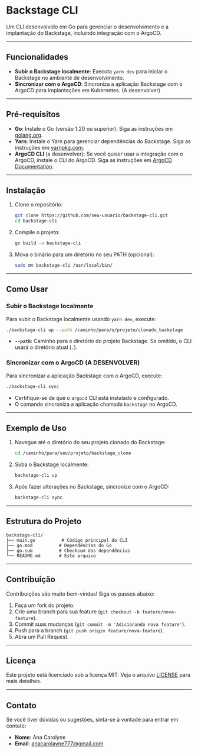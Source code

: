 ﻿# Backstage CLI

Um CLI desenvolvido em Go para gerenciar o desenvolvimento e a implantação do Backstage, incluindo integração com o ArgoCD.

---

## Funcionalidades

- **Subir o Backstage localmente**: Executa `yarn dev` para iniciar o Backstage no ambiente de desenvolvimento.
- **Sincronizar com o ArgoCD**: Sincroniza a aplicação Backstage com o ArgoCD para implantações em Kubernetes. (A desenvolver)

---

## Pré-requisitos

- **Go**: Instale o Go (versão 1.20 ou superior). Siga as instruções em [golang.org](https://golang.org/doc/install).
- **Yarn**: Instale o Yarn para gerenciar dependências do Backstage. Siga as instruções em [yarnpkg.com](https://yarnpkg.com/getting-started/install).
- **ArgoCD CLI** (a desenvolver): Se você quiser usar a integração com o ArgoCD, instale o CLI do ArgoCD. Siga as instruções em [ArgoCD Documentation](https://argo-cd.readthedocs.io/en/stable/cli_installation/).

---

## Instalação

1. Clone o repositório:
   ```bash
   git clone https://github.com/seu-usuario/backstage-cli.git
   cd backstage-cli
   ```

2. Compile o projeto:
   ```bash
   go build -o backstage-cli
   ```

3. Mova o binário para um diretório no seu PATH (opcional):
   ```bash
   sudo mv backstage-cli /usr/local/bin/
   ```

---

## Como Usar

### Subir o Backstage localmente

Para subir o Backstage localmente usando `yarn dev`, execute:

```bash
./backstage-cli up --path /caminho/para/o/projeto/clonado_backstage
```

- **`--path`**: Caminho para o diretório do projeto Backstage. Se omitido, o CLI usará o diretório atual (`.`).

### Sincronizar com o ArgoCD (A DESENVOLVER)

Para sincronizar a aplicação Backstage com o ArgoCD, execute:

```bash
./backstage-cli sync
```

- Certifique-se de que o `argocd` CLI está instalado e configurado.
- O comando sincroniza a aplicação chamada `backstage` no ArgoCD.

---

## Exemplo de Uso

1. Navegue até o diretório do seu projeto clonado do Backstage:
   ```bash
   cd /caminho/para/seu/projeto/backstage_clone
   ```

2. Suba o Backstage localmente:
   ```bash
   backstage-cli up
   ```

3. Após fazer alterações no Backstage, sincronize com o ArgoCD:
   ```bash
   backstage-cli sync
   ```

---

## Estrutura do Projeto

```
backstage-cli/
├── main.go          # Código principal do CLI
├── go.mod          # Dependências do Go
├── go.sum          # Checksum das dependências
└── README.md       # Este arquivo
```

---

## Contribuição

Contribuições são muito bem-vindas! Siga os passos abaixo:

1. Faça um fork do projeto.
2. Crie uma branch para sua feature (`git checkout -b feature/nova-feature`).
3. Commit suas mudanças (`git commit -m 'Adicionando nova feature'`).
4. Push para a branch (`git push origin feature/nova-feature`).
5. Abra um Pull Request.

---

## Licença

Este projeto está licenciado sob a licença MIT. Veja o arquivo [LICENSE](LICENSE) para mais detalhes.

---

## Contato

Se você tiver dúvidas ou sugestões, sinta-se à vontade para entrar em contato:

- **Nome**: Ana Carolyne
- **Email**: anacarolayne777@gmail.com